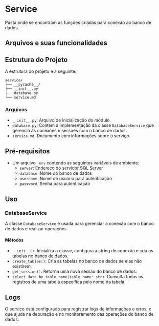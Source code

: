 # Service

Pasta onde se encontram as funções criadas para conexão ao banco de dados.

## Arquivos e suas funcionalidades

## Estrutura do Projeto
A estrutura do projeto é a seguinte:
```
service/
├── __pycache__/
├── __init__.py
├── database.py
└── service.md
```

### Arquivos
- `__init__.py`: Arquivo de inicialização do módulo.
- `database.py`: Contém a implementação da classe `DatabaseService` que gerencia as conexões e sessões com o banco de dados.
- `service.md`: Documento com informações sobre o serviço.

## Pré-requisitos
- Um arquivo `.env` contendo as seguintes variáveis de ambiente:
  - `server`: Endereço do servidor SQL Server
  - `database`: Nome do banco de dados
  - `username`: Nome de usuário para autenticação
  - `password`: Senha para autenticação


## Uso
### DatabaseService
A classe `DatabaseService` é usada para gerenciar a conexão com o banco de dados e realizar operações.

#### Métodos
- `__init__()`: Inicializa a classe, configura a string de conexão e cria as tabelas no banco de dados.
- `create_tables()`: Cria as tabelas no banco de dados se elas não existirem.
- `get_session()`: Retorna uma nova sessão do banco de dados.
- `select_data_by_table_name(table_name: str)`: Consulta todos os registros de uma tabela específica pelo nome da tabela.


## Logs
O serviço está configurado para registrar logs de informações e erros, o que ajuda na depuração e no monitoramento das operações do banco de dados.
